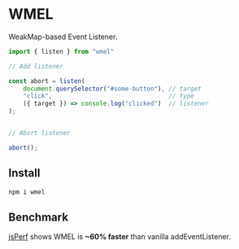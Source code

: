 # WMEL
WeakMap-based Event Listener.

```javascript
import { listen } from "wmel"

// Add listener

const abort = listen(
	document.querySelector("#some-button"), // target
	"click",                                // type
	({ target }) => console.log("clicked")  // listener
);


// Abort listener

abort();
```

## Install
```sh
npm i wmel
```

## Benchmark
[jsPerf](https://jsperf.app/nuyaku/1/preview) shows WMEL is **~60% faster** than vanilla addEventListener.